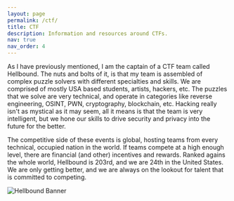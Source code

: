 ```yaml
---
layout: page
permalink: /ctf/
title: CTF
description: Information and resources around CTFs.
nav: true
nav_order: 4
---
```


As I have previously mentioned, I am the captain of a CTF team called Hellbound. The nuts and bolts of it, is that my team is assembled of complex puzzle solvers with different specialties and skills. We are comprised of mostly USA based students, artists, hackers, etc. The puzzles that we solve are very technical, and operate in categories like reverse engineering, OSINT, PWN, cryptography, blockchain, etc. Hacking really isn't as mystical as it may seem, all it means is that the team is very intelligent, but we hone our skills to drive security and privacy into the future for the better.

The competitive side of these events is global, hosting teams from every technical, occupied nation in the world. If teams compete at a high enough level, there are financial (and other) incentives and rewards. Ranked agains the whole world, Hellbound is 203rd, and we are 24th in the United States. We are only getting better, and we are always on the lookout for talent that is committed to competing.

![Hellbound Banner](/assets/img/Banner1.jpg)
